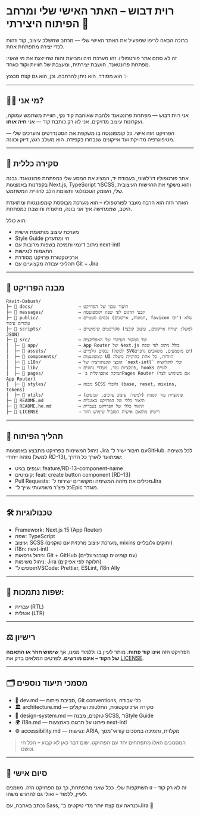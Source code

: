 
# רוית דבוש – האתר האישי שלי ומרחב הפיתוח היצירתי 🌸

ברוכה הבאה לריפו שמפעיל את האתר האישי שלי — מרחב שמשלב עיצוב, קוד וזהות לכדי יצירה מתפתחת אחת.

זה לא סתם אתר פורטפוליו.
זהו מערכת חיה ומביעת זהות שמייצגת את מי שאני:
מפתחת פרונטאנד, חושבת יצירתית, ומעצבת של חוויות וקוד כאחד.

הוא מסודר. הוא ניתן להרחבה. וכן, הוא גם קצת מנצנץ ✨

---

## 👩‍💻 מי אני?

אני רוית דבוש — מפתחת פרונטאנד נלהבת שאוהבת קוד נקי, חוויית משתמש עמוקה, ועקרונות עיצוב מדויקים.
אני לא רק כותבת קוד — אני **חיה אותו**.

הפרויקט הזה אישי. כל קומפוננטה בו משקפת את הסטנדרטים והערכים שלי — מטיפוגרפיה מדויקת ועד אייקונים שנבחרו בקפידה.
הוא משלב רגש, דיוק וכוונה.

---

## 📁 סקירה כללית

אתר פורטפוליו דו־לשוני, בעבודת יד, המציג את המסע שלי כמפתחת פרונטאנד.
נבנה בקפדנות באמצעות Next.js, TypeScript ו־SCSS, והוא משקף את הרגישות העיצובית שלי, העומק הטכנולוגי ותשומת הלב לחוויית המשתמש.

האתר הזה הוא הרבה מעבר לפורטפוליו – הוא מערכת מבוססת קומפוננטות ומתועדת היטב, שממחישה איך אני בונה, מתעדת וחושבת כמפתחת.

הוא כולל:
- מערכת עיצוב מותאמת אישית
- Style Guide חי ומתעדכן
- ניתוב דינמי ותמיכה בשפות מרובות עם next-intl
- התאמות לנגישות
- ארכיטקטורת פרויקט מסודרת
- תהליכי עבודה מקצועיים עם Git + Jira

---

## 🧱 מבנה הפרויקט
```
Ravit-Dabush/
├─ 📁 docs/                 → תיעוד טכני של הפרויקט
├─ 📁 messages/             → קבצי תרגום לפי שפה וקומפוננטה
├─ 📁 public/               → נכסים סטטיים (תמונות, אייקונים, favicon וכו') שלא עוברים עיבוד
├─ 📁 scripts/              → סקריפטים שימושיים (למשל: יצירת אייקונים, עיצוב קובצי JSON)
├─ 📁 src/                  → קוד המקור העיקרי של האפליקציה
│  ├─ 📁 app/               → App Router של Next.js כולל ניתוב לפי שפה
│  ├─ 📁 assets/            → נכסים גולמיים (למשל SVGים מוטמעים, משאבים גרפיים)
│  ├─ 📁 components/        → קומפוננטות UI חוזרות, כל אחת בתיקייה משלה
│  ├─ 📁 i18n/              → קובצי קונפיגורציה של `next-intl` וכלי לוקליזציה
│  ├─ 📁 lib/               → פונקציות עזר, מעבדי נתונים, hooks לוגיים
│  ├─ 📁 pages/             → תמיכה אופציונלית ב־Pages Router (אם בשימוש לצד App Router)
│  ├─ 📁 styles/            → מבנה SCSS גלובלי (base, reset, mixins, tokens)
│  ├─ 📁 utils/             → פונקציות עזר קטנות (למשל: עיצוב ערכים, קבועים)
├─ 📄 README.md             → תיאור כללי של הפרויקט באנגלית
├─ 📄 README.he.md          → תיאור כללי של הפרויקט בעברית
├─ 📄 LICENSE               → רישיון מותאם אישית המגביל שימוש חוזר
```
---

## 🔄 תהליך הפיתוח
ניהול המשימות בפרויקט מתבצע באמצעות Jira עם חיבור ישיר ל־GitHub.
לכל משימה מזהה ייחודי (למשל RD-13), שמתועד לאורך כל הדרך:
- ענפים בגיט: feature/RD-13-component-name
- קומיטים: feat: create button component [RD-13]
- Pull Requests: מכילים את מזהה המשימה ומקושרים ישירות ל־Jira
- כל פיצ’ר משמעותי שייך ל־Epic מוגדר.

---

## 🛠 טכנולוגיות
- Framework: Next.js 15 (App Router)
- שפה: TypeScript
- עיצוב: SCSS (מערכת עיצוב מרכזית עם טוקנים, mixins וחוקים גלובליים)
- i18n: next-intl
- ניהול גרסאות: Git + GitHub (עם קומיטים קונבנציונליים)
- ניהול משימות: Jira (חלוקה לפי אפיקים)
- תוספים ל־VSCode: Prettier, ESLint, i18n Ally

---

## 💬 שפות נתמכות:

- עברית (RTL)
- אנגלית (LTR)

---

## ⚖️ רישיון
הפרויקט הזה **אינו קוד פתוח**.
מותר לעיין בו וללמוד ממנו, אך **שימוש חוזר או התאמה של הקוד – אינם מורשים**.
לפרטים המלאים בדק את [LICENSE](./LICENSE).

---

## 🗂️ מסמכי תיעוד נוספים
- 📘 dev.md — סביבת פיתוח, Git conventions, כלי עבודה
- 🏛 architecture.md — סקירה ארכיטקטונית, החלטות ושיקולים
- 🎨 design-system.md — טוקנים, מבנה SCSS, ו־Style Guide
- 🌍 i18n.md — פירוט על תרגום באמצעות next-intl
- ⚙️ accessibility.md — נגישות: ARIA, מקלדת, ותמיכה במסכים קוראי־מסך

> המסמכים האלו מתפתחים יחד עם הפרויקט. שום דבר כאן לא קבוע – הכל חי ונושם.

---

## 🤍 סיום אישי

זה לא רק קוד – זו השתקפות שלי.
ככל שאני מתפתחת, כך גם הפרויקט הזה.
מוזמנים לעיין, ללמוד – ואולי גם להרגיש משהו.

נכתב באהבה, עם Sass, וכנראה עם קצת יותר מדי טיקטים ב־Jira 💜